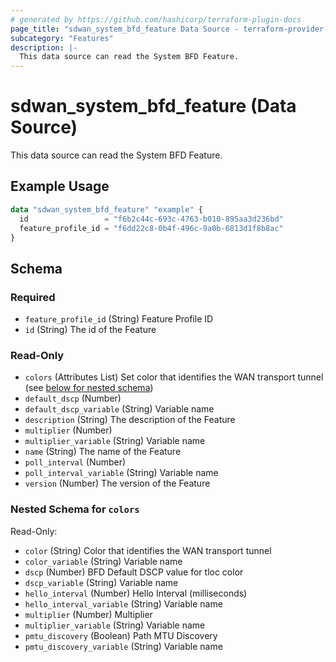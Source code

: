 ```yaml
---
# generated by https://github.com/hashicorp/terraform-plugin-docs
page_title: "sdwan_system_bfd_feature Data Source - terraform-provider-sdwan"
subcategory: "Features"
description: |-
  This data source can read the System BFD Feature.
---
```


# sdwan_system_bfd_feature (Data Source)

This data source can read the System BFD Feature.

## Example Usage

```terraform
data "sdwan_system_bfd_feature" "example" {
  id                 = "f6b2c44c-693c-4763-b010-895aa3d236bd"
  feature_profile_id = "f6dd22c8-0b4f-496c-9a0b-6813d1f8b8ac"
}
```

<!-- schema generated by tfplugindocs -->
## Schema

### Required

- `feature_profile_id` (String) Feature Profile ID
- `id` (String) The id of the Feature

### Read-Only

- `colors` (Attributes List) Set color that identifies the WAN transport tunnel (see [below for nested schema](#nestedatt--colors))
- `default_dscp` (Number)
- `default_dscp_variable` (String) Variable name
- `description` (String) The description of the Feature
- `multiplier` (Number)
- `multiplier_variable` (String) Variable name
- `name` (String) The name of the Feature
- `poll_interval` (Number)
- `poll_interval_variable` (String) Variable name
- `version` (Number) The version of the Feature

<a id="nestedatt--colors"></a>
### Nested Schema for `colors`

Read-Only:

- `color` (String) Color that identifies the WAN transport tunnel
- `color_variable` (String) Variable name
- `dscp` (Number) BFD Default DSCP value for tloc color
- `dscp_variable` (String) Variable name
- `hello_interval` (Number) Hello Interval (milliseconds)
- `hello_interval_variable` (String) Variable name
- `multiplier` (Number) Multiplier
- `multiplier_variable` (String) Variable name
- `pmtu_discovery` (Boolean) Path MTU Discovery
- `pmtu_discovery_variable` (String) Variable name
